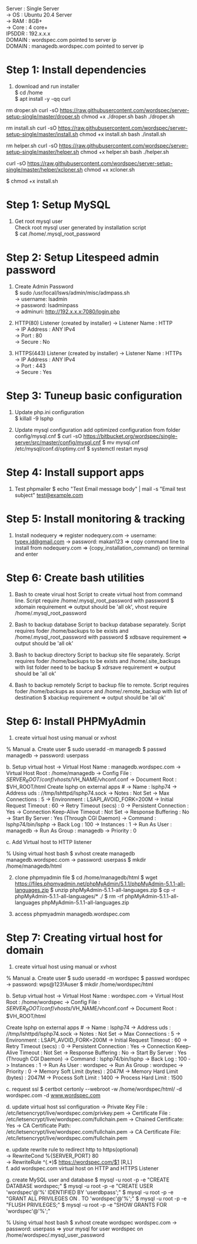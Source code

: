 Server  : Single Server  
-> OS 	: Ubuntu 20.4 Server  
-> RAM 	: 8GB+  
-> Core : 4 core+  
IP5DDR  : 192.x.x.x  
DOMAIN  : wordspec.com pointed to server ip  
DOMAIN  : managedb.wordspec.com pointed to server ip  
 
# Step  1: Install dependencies  
1. download and run installer  
$ cd /home  
$ apt install -y -qq curl

rm droper.sh
curl -sO https://raw.githubusercontent.com/wordspec/server-setup-single/master/droper.sh
chmod +x ./droper.sh
bash ./droper.sh


rm install.sh
curl -sO https://raw.githubusercontent.com/wordspec/server-setup-single/master/install.sh
chmod +x install.sh 
bash ./install.sh

rm helper.sh
curl -sO https://raw.githubusercontent.com/wordspec/server-setup-single/master/helper.sh
chmod +x helper.sh 
bash ./helper.sh

curl -sO https://raw.githubusercontent.com/wordspec/server-setup-single/master/helper/xcloner.sh
chmod +x xcloner.sh 

$ chmod +x install.sh 
# Step  1: Setup MySQL  
1. Get root mysql user  
Check root mysql user generated by installation script  
$  cat /home/.mysql_root_password  

# Step  2: Setup Litespeed admin password  
1. Create Admin Password  
$  sudo /usr/local/lsws/admin/misc/admpass.sh  
-> username: lsadmin  
-> password: lsadminpass  
-> adminuri: http://192.x.x.x:7080/login.php  

2. HTTP(80) Listener (created by installer)
-> Listener Name 	: HTTP  
-> IP Address	 		: ANY IPv4  
-> Port	       		: 80  
-> Secure	     		: No  

3. HTTPS(443) Listener  (created by installer) 
-> Listener Name 	: HTTPs  
-> IP Address	 		: ANY IPv4  
-> Port	       		: 443  
-> Secure	     		: Yes  


# Step  3: Tuneup basic configuration  

1. Update php.ini configuration  
$  killall -9 lsphp 

2. Update mysql configuration 
add optimized configuration from folder config/mysql.cnf 
$  curl -sO https://bitbucket.org/wordspec/single-server/src/master/config/mysql.cnf 
$  mv mysql.cnf /etc/mysql/conf.d/optimy.cnf 
$  systemctl restart mysql 

# Step  4: Install support apps 
1. Test phpmailer
$  echo "Test Email message body" | mail -s "Email test subject" test@example.com

# Step  5: Install monitoring & tracking 
1. Install nodequery
=> register nodequery.com 
-> username: typex.id@gmail.com
-> password: makan123
=> copy command line to install from nodequery.com
=> {copy_installation_command} on terminal and enter

# Step  6: Create bash utilities
1. Bash to create virual host
Script to create virtual host from command line. Script require /home/.mysql_root_password with password
$  xdomain requirement
=> output should be 'all ok', vhost require /home/.mysql_root_password

3. Bash to backup database
Script to backup database separately. Script requires foder /home/backups to be exists and /home/.mysql_root_password with password
$  xdbsave requirement
=> output should be 'all ok'

3. Bash to backup directory
Script to backup site file separately. Script requires foder /home/backups to be exists and /home/.site_backups with list folder need to be backup
$  xdrsave requirement
=> output should be 'all ok'

4. Bash to backup remotely
Script to backup file to remote. Script requires foder /home/backups as source and /home/.remote_backup with list of destination
$  xbackup requirement
=> output should be 'all ok'


# Step  6: Install PHPMyAdmin
1. create virtual host using manual or xvhost

%  Manual
a. Create user
$  sudo useradd -m managedb
$  passwd managedb
-> password: userpass

b. Setup virtual host
-> Virtual Host Name 							:	managedb.wordspec.com
-> Virtual Host Root 							:	/home/managedb
-> Config File       							:	$SERVER_ROOT/conf/vhosts/$VH_NAME/vhconf.conf
-> Document Root    					  	:	$VH_ROOT/html
Create lsphp on external apps #
-> Name													  : lsphp74
-> Address	uds 									: //tmp/lshttpd/lsphp74.sock
-> Notes													: Not Set
-> Max Connections								: 5
-> Environment										: LSAPI_AVOID_FORK=200M
-> Initial Request Timeout       	:	60
-> Retry Timeout (secs)						: 0
-> Persistent Connection 					:	Yes
-> Connection Keep-Alive Timeout	:	Not Set
-> Response Buffering							: No
-> Start By Server								: Yes (Through CGI Daemon)
-> Command												: lsphp74/bin/lsphp
-> Back Log 											: 100
-> Instances											: 1
-> Run As User										: managedb
-> Run As Group 									: managedb
-> Priority												: 0

c. Add Virtual host to HTTP listener

%  Using virtual host bash
$  xvhost create managedb managedb.wordspec.com
-> password: userpass
$  mkdir /home/managedb/html

2. clone phpmyadmin file
$  cd /home/managedb/html
$  wget https://files.phpmyadmin.net/phpMyAdmin/5.1.1/phpMyAdmin-5.1.1-all-languages.zip
$  unzip phpMyAdmin-5.1.1-all-languages.zip
$  cp -r phpMyAdmin-5.1.1-all-languages/* ./
$  rm -rf phpMyAdmin-5.1.1-all-languages phpMyAdmin-5.1.1-all-languages.zip

3. access phpmyadmin managedb.wordspec.com


# Step  7: Creating virtual host for domain

1. create virtual host using manual or xvhost

%  Manual
a. Create user
$  sudo useradd -m wordspec
$  passwd wordspec
-> password: wps@123!Auser
$  mkdir /home/wordspec/html

b. Setup virtual host
-> Virtual Host Name 							:	wordspec.com
-> Virtual Host Root 							:	/home/wordspec
-> Config File       							:	$SERVER_ROOT/conf/vhosts/$VH_NAME/vhconf.conf
-> Document Root    					  	:	$VH_ROOT/html

Create lsphp on external apps #
-> Name													  : lsphp74
-> Address	uds 									: //tmp/lshttpd/lsphp74.sock
-> Notes													: Not Set
-> Max Connections								: 5
-> Environment										: LSAPI_AVOID_FORK=200M
-> Initial Request Timeout       	:	60
-> Retry Timeout (secs)						: 0
-> Persistent Connection 					:	Yes
-> Connection Keep-Alive Timeout	:	Not Set
-> Response Buffering							: No
-> Start By Server								: Yes (Through CGI Daemon)
-> Command												: lsphp74/bin/lsphp
-> Back Log 											: 100
-> Instances											: 1
-> Run As User										: wordspec
-> Run As Group 									: wordspec
-> Priority												: 0
-> Memory Soft Limit (bytes) 		  :	2047M
-> Memory Hard Limit (bytes) 		  :	2047M
-> Process Soft Limit						  : 1400
-> Process Hard Limit						  : 1500

c. request ssl
$ certbot certonly --webroot -w /home/wordspec/html/ -d wordspec.com -d www.wordspec.com

d. update virtual host ssl configuration
-> Private Key File		: /etc/letsencrypt/live/wordspec.com/privkey.pem
-> Certificate File		: /etc/letsencrypt/live/wordspec.com/fullchain.pem
-> Chained Certificate: Yes
-> CA Certificate Path: /etc/letsencrypt/live/wordspec.com/fullchain.pem
-> CA Certificate File: /etc/letsencrypt/live/wordspec.com/fullchain.pem

e. update rewrite rule to redirect http to https(optional)  
-> RewriteCond %{SERVER_PORT} 80  
-> RewriteRule ^(.*)$ https://wordspec.com/$1 [R,L]  
f. add wordspec.com virtual host on HTTP and HTTPS Listener  

g. create MySQL user and database
$ mysql -u root -p -e "CREATE DATABASE wordspec;"
$ mysql -u root -p -e "CREATE USER 'wordspec'@'%' IDENTIFIED BY 'userdbpass';"
$ mysql -u root -p -e "GRANT ALL PRIVILEGES ON *.* TO 'wordspec'@'%';"
$ mysql -u root -p -e "FLUSH PRIVILEGES;"
$ mysql -u root -p -e "SHOW GRANTS FOR 'wordspec'@'%';"

%  Using virtual host bash
$  xvhost create wordspec wordspec.com
-> password: userpass
=> your mysql for user wordspec on /home/wordspec/.mysql_user_password


